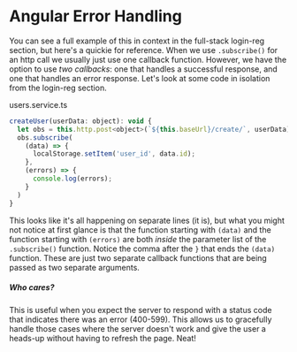 # Angular Error Handling
You can see a full example of this in context in the full-stack login-reg section, but here's a quickie for reference. When we use `.subscribe()` for an http call we usually just use one callback function. However, we have the option to use _two callbacks_: one that handles a successful response, and one that handles an error response. Let's look at some code in isolation from the login-reg section.

users.service.ts
```javascript
createUser(userData: object): void {
  let obs = this.http.post<object>(`${this.baseUrl}/create/`, userData);
  obs.subscribe(
    (data) => {
      localStorage.setItem('user_id', data.id);
    },
    (errors) => {
      console.log(errors);
    }
  )
}
```
This looks like it's all happening on separate lines (it is), but what you might not notice at first glance is that the function starting with `(data)` and the function starting with `(errors)` are both _inside_ the parameter list of the `.subscribe()` function. Notice the comma after the `}` that ends the `(data)` function. These are just two separate callback functions that are being passed as two separate arguments.

##### Who cares?
This is useful when you expect the server to respond with a status code that indicates there was an error (400-599). This allows us to gracefully handle those cases where the server doesn't work and give the user a heads-up without having to refresh the page. Neat!